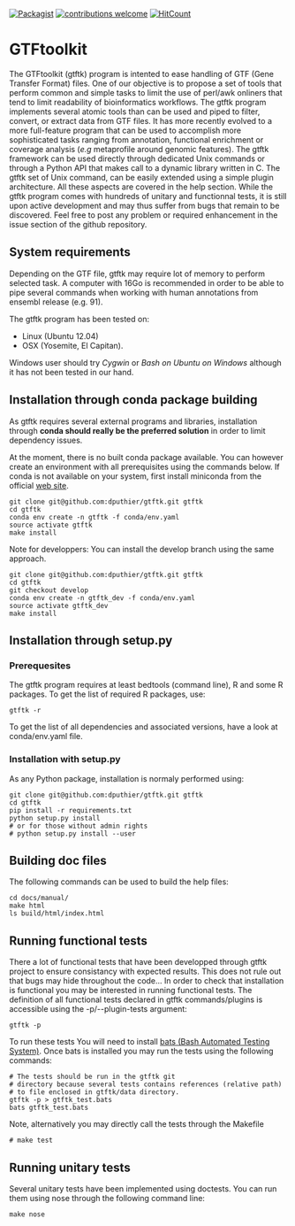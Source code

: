 [![Packagist](https://img.shields.io/packagist/l/doctrine/orm.svg)](https://github.com/dputhier/gtftk) [![contributions welcome](https://img.shields.io/badge/contributions-welcome-brightgreen.svg?style=flat)](https://github.com/dputhier/gtftk/issues) [![HitCount](http://hits.dwyl.io/puthier/gtftk.svg)](http://hits.dwyl.io/puthier/gtftk)

# GTFtoolkit


The GTFtoolkit (gtftk) program is intented to ease handling of GTF (Gene Transfer Format) files. One of our objective is to propose a set of tools that perform common and simple tasks to limit the use of perl/awk onliners that tend to limit readability of bioinformatics workflows. The gtftk program implements several atomic tools than can be used and piped to filter, convert, or extract data from GTF files. It has more recently evolved to a more full-feature program that can be used to accomplish more sophisticated tasks ranging from annotation, functional enrichment or coverage analysis (*e.g* metaprofile around genomic features). The gtftk framework can be used directly through dedicated Unix commands or through a Python API that makes call to a dynamic library written in C. The gtftk set of Unix command, can be easily extended using a simple plugin architecture. All these aspects are covered in the help section.
While the gtftk program comes with hundreds of unitary and functionnal tests, it is still upon  active development and may thus suffer from bugs that remain to be discovered. Feel free to post any problem or required enhancement in the issue section of the github repository. 

## System requirements

Depending on the GTF file, gtftk may require lot of memory to perform selected task. A computer with 16Go is recommended in order to be able to pipe several commands when working with human annotations from ensembl release (e.g. 91).

The gtftk program has been tested on:

- Linux (Ubuntu 12.04)
- OSX (Yosemite, El Capitan).

Windows user should try *Cygwin* or *Bash on Ubuntu on Windows* although it has not been tested in our hand.


## Installation through conda package building

As gtftk requires several external programs and libraries, installation through **conda should really be the preferred solution** in order to limit dependency issues.

At the moment, there is no built conda package available. You can however create an environment with all prerequisites using the commands below.
If conda is not available on your system, first install miniconda from the official [web site](http://conda.pydata.org/miniconda.html).

    git clone git@github.com:dputhier/gtftk.git gtftk
    cd gtftk
    conda env create -n gtftk -f conda/env.yaml
    source activate gtftk
    make install

Note for developpers: You can install the develop branch using the same approach.

    git clone git@github.com:dputhier/gtftk.git gtftk
    cd gtftk
    git checkout develop
    conda env create -n gtftk_dev -f conda/env.yaml
    source activate gtftk_dev
    make install
    
## Installation through setup.py

### Prerequesites
 
The gtftk program requires at least bedtools (command line), R and some R packages. To get the list of required R packages, use:


    gtftk -r 

To get the list of all dependencies and associated versions, have a look at conda/env.yaml file.

### Installation with setup.py

As any Python package, installation is normaly performed using:

    git clone git@github.com:dputhier/gtftk.git gtftk
    cd gtftk
    pip install -r requirements.txt
    python setup.py install
    # or for those without admin rights
    # python setup.py install --user

## Building doc files

The following commands can be used to build the help files:

    cd docs/manual/
    make html
    ls build/html/index.html
    
## Running functional tests

There a lot of functional tests that have been developped through gtftk project to ensure consistancy with expected results. This does not rule out that bugs may hide throughout the code... In order to check that installation is functional you may be interested in running functional tests. The definition of all functional tests declared in  gtftk commands/plugins is accessible using the -p/--plugin-tests argument:

    gtftk -p

To run these tests You will need to install [bats (Bash Automated Testing System)](https://github.com/sstephenson/bats). Once bats is installed you may run the tests using the following commands:

    # The tests should be run in the gtftk git
    # directory because several tests contains references (relative path)
    # to file enclosed in gtftk/data directory.
    gtftk -p > gtftk_test.bats
    bats gtftk_test.bats

Note, alternatively you may directly call the tests through the Makefile

    # make test
        
## Running unitary tests

Several unitary tests have been implemented using doctests. You can run them using nose through the following command line:

    make nose
